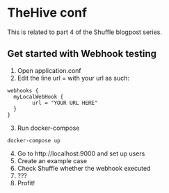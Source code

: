 # TheHive conf
This is related to part 4 of the Shuffle blogpost series.

## Get started with Webhook testing
1. Open application.conf
2. Edit the line url = with your url as such:
```
webhooks {
  myLocalWebHook {
		url = "YOUR URL HERE"
  }
}
```
3. Run docker-compose
```
docker-compose up
```
4. Go to http://localhost:9000 and set up users
5. Create an example case
6. Check Shuffle whether the webhook executed
7. ???
8. Profit!
